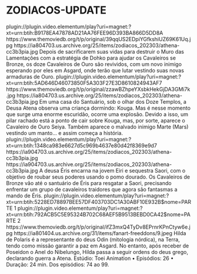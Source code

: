 # ZODIACOS-UPDATE


<item>
<title>[COLOR silver][B]  A ALMA DE OURO [/COLOR][/B][COLOR yellow]  FULL HD  [B][/COLOR][/B]</title>
<link>plugin://plugin.video.elementum/play?uri=magnet:?xt=urn:btih:B9178EA47878AD21AA76FEE96D393BA866D5DD8A</link>
<thumbnail>https://www.themoviedb.org/t/p/original/39qqUS2EDpiYGfkshiUZ69K61Uq.jpg</thumbnail>
<fanart>https://ia804703.us.archive.org/25/items/zodiacos_202303/athena-cc3b3pia.jpg</fanart>
<info> Depois de sacrificarem suas vidas para destruir o Muro das Lamentações com a estratégia de Dohko para ajudar os Cavaleiros se Bronze, os doze Cavaleiros de Ouro são revividos, com um novo inimigo esperando por eles em Asgard, onde terão que lutar vestindo suas novas armaduras de Ouro.</info>
</item>

<item>
<title>[COLOR silver][B] OMEGA [/COLOR][/B][COLOR yellow]  FULL HD  [B][/COLOR][/B]</title>
<link>plugin://plugin.video.elementum/play?uri=magnet:?xt=urn:btih:5AD646D46073850F5A303F27E3D8610824943AF7</link>
<thumbnail>https://www.themoviedb.org/t/p/original/zzawBZhpeYXsbkHekGjDA3GMi7k.jpg</thumbnail>
<fanart>https://ia804703.us.archive.org/25/items/zodiacos_202303/athena-cc3b3pia.jpg</fanart>
<info>Em uma casa do Santuário, sob o olhar dos Doze Templos, a Deusa Atena observa uma criança dormindo: Kouga. Mas é nesse momento que surge uma enorme escuridão, ocorre uma explosão. Devido a isso, um pilar rachado está a ponto de cair sobre Kouga, mas, por sorte, aparece o Cavaleiro de Ouro Seiya. Também aparece o malvado inimigo Marte (Mars) vestindo um manto... e assim começa a história.</info>
</item>

<item>
<title>[COLOR silver][B] PENTALOGIA-TODOS OS FILMES DOS ZODIACOS [/COLOR][/B][COLOR yellow]  FULL HD  [B][/COLOR][/B]</title>
<link>plugin://plugin.video.elementum/play?uri=magnet:?xt=urn:btih:1348ca983e6627d5c969b4637e80d42f8369e9d7</link>
<thumbnail>https://ia904703.us.archive.org/25/items/zodiacos_202303/athena-cc3b3pia.jpg</thumbnail>
<fanart>https://ia904703.us.archive.org/25/items/zodiacos_202303/athena-cc3b3pia.jpg</fanart>
<info> A deusa Éris encarna na jovem Eiri e sequestra Saori, com o objetivo de roubar seus poderes usando o pomo dourado. Os Cavaleiros de Bronze vão até o santuário de Éris para resgatar a Saori, precisando enfrentar um grupo de cavaleiros traidores que agora são fantasmas a mando de Éris.</info>
</item> 

<item>
<title>[COLOR silver][B] SAGA DE ASGARD [/COLOR][/B][COLOR yellow]  FULL HD  [B][/COLOR][/B]</title>
<link>plugin://plugin.video.elementum/play?uri=magnet:?xt=urn:btih:5228ED78897BEE57DF403703DC1A30ABF10E932B$nome=PARTE 1</link>
<link>plugin://plugin.video.elementum/play?uri=magnet:?xt=urn:btih:792ACB5C5E95324B702C68AEF5B9513BEBD0CA42$nome=PARTE 2</link>
<thumbnail>https://www.themoviedb.org/t/p/original/ifZ3mxQ4TyDv8EPrnrKPnCtyw6e.jpg</thumbnail>
<fanart>https://ia801404.us.archive.org/31/items/fanart-freeddons/9.jpeg</fanart>
<info> Hilda de Polaris é a representante do deus Odin (mitologia nórdica), na Terra, tendo como missão garantir a paz em Asgard. No entanto, após receber de Poseidon o Anel do Nibelungo, Hilda passa a seguir ordens do deus grego, declarando guerra a Atena. Estúdio: Toei Animation • Episódios: 26 • Duração: 24 min. Dos episódios: 74 ao 99.</info>
</item>



